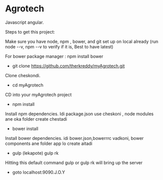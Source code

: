 # Agrotech	
Javascript angular.

Steps to get this project:

Make sure you have node, npm , bower, and git set up on local already (run node --v, npm --v to verify if it is, Best to have latest)

For bower package manager : npm install bower

* git clone https://github.com/therkreddy/myAgrotech.git

Clone cheskondi.

* cd myAgrotech

CD into your myAgrotech project

* npm install 

Install npm dependencies. Idi package.json use cheskoni , node modules ane oka folder create chestadi

* bower install 

Install bower dependencies. idi bower.json,bowerrrc vadkoni, bower components ane folder app lo create aitadi 

* gulp  (lekapote) gulp rk

Hitting this default command gulp or gulp rk will bring up the server

* goto localhost:9090.J.O.Y